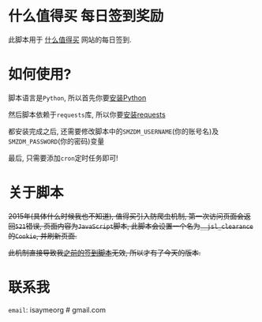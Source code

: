 # 什么值得买 每日签到奖励 #
此脚本用于 [什么值得买](http://www.smzdm.com/) 网站的每日签到.

# 如何使用? #
脚本语言是`Python`, 所以首先你要[安装Python](https://www.python.org/downloads/)

然后脚本依赖于`requests`库, 所以你要[安装requests](http://www.python-requests.org/en/latest/user/install/)

都安装完成之后, 还需要修改脚本中的`SMZDM_USERNAME`(你的账号名)及`SMZDM_PASSWORD`(你的密码)变量

最后, 只需要添加`cron`定时任务即可!

# 关于脚本 #
~~2015年(具体什么时候我也不知道), 值得买引入防爬虫机制, 第一次访问页面会返回`521`错误, 页面内容为`JavaScript`脚本, 此脚本会设置一个名为`__jsl_clearance`的`Cookie`, 并刷新页面.~~

~~此机制直接导致我[之前的签到脚本](https://gist.github.com/isayme/5efc1bf611da29a3121c)无效, 所以才有了今天的版本.~~

# 联系我 #
`email`: isaymeorg # gmail.com
